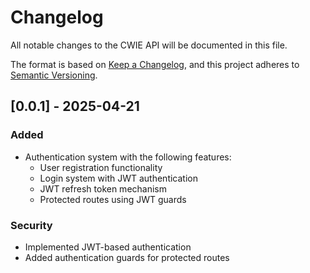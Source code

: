 # Changelog

All notable changes to the CWIE API will be documented in this file.

The format is based on [Keep a Changelog](https://keepachangelog.com/en/1.0.0/),
and this project adheres to [Semantic Versioning](https://semver.org/spec/v2.0.0.html).

## [0.0.1] - 2025-04-21

### Added

- Authentication system with the following features:
  - User registration functionality
  - Login system with JWT authentication
  - JWT refresh token mechanism
  - Protected routes using JWT guards

### Security

- Implemented JWT-based authentication
- Added authentication guards for protected routes
